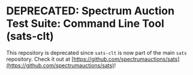 # DEPRECATED: Spectrum Auction Test Suite: Command Line Tool (sats-clt)

This repository is deprecated since `sats-clt` is now part of the main `sats` repository.
Check it out at [https://github.com/spectrumauctions/sats](https://github.com/spectrumauctions/sats)!